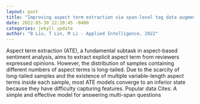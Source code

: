 ```yaml
--- 
layout: post 
title: "Improving aspect term extraction via span-level tag data augmentation" 
date: 2022-05-30 22:20:45 -0400 
categories: jekyll update 
author: "B Liu, T Lin, M Li - Applied Intelligence, 2022" 
--- 
```

Aspect term extraction (ATE), a fundamental subtask in aspect-based sentiment analysis, aims to extract explicit aspect term from reviewers expressed opinions. However, the distribution of samples containing different numbers of aspect terms is long-tailed. Due to the scarcity of long-tailed samples and the existence of multiple variable-length aspect terms inside each sample, most ATE models converge to an inferior state because they have difficulty capturing features. Popular data Cites: A simple and effective model for answering multi-span questions